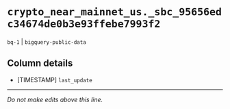 # `crypto_near_mainnet_us._sbc_95656edc34674de0b3e93ffebe7993f2`
`bq-1` | `bigquery-public-data`

## Column details
* [TIMESTAMP] `last_update`

-------------------------------------------------------------------------------
*Do not make edits above this line.*
